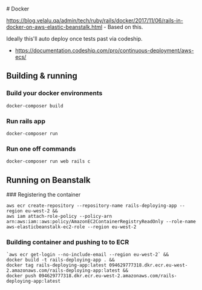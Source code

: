 # Docker

https://blog.velalu.qa/admin/tech/ruby/rails/docker/2017/11/06/rails-in-docker-on-aws-elastic-beanstalk.html - Based on this. 

Ideally this'll auto deploy once tests past via codeship.

 - https://documentation.codeship.com/pro/continuous-deployment/aws-ecs/


## Building & running

### Build your docker environments

    docker-composer build

### Run rails app

    docker-composer run

### Run one off commands

    docker-composer run web rails c

## Running on Beanstalk

### Registering the container

    aws ecr create-repository --repository-name rails-deploying-app --region eu-west-2 &&
    aws iam attach-role-policy --policy-arn arn:aws:iam::aws:policy/AmazonEC2ContainerRegistryReadOnly --role-name aws-elasticbeanstalk-ec2-role --region eu-west-2

### Building container and pushing to to ECR

    `aws ecr get-login --no-include-email --region eu-west-2` &&
    docker build -t rails-deploying-app . &&
    docker tag rails-deploying-app:latest 094629777318.dkr.ecr.eu-west-2.amazonaws.com/rails-deploying-app:latest &&
    docker push 094629777318.dkr.ecr.eu-west-2.amazonaws.com/rails-deploying-app:latest
